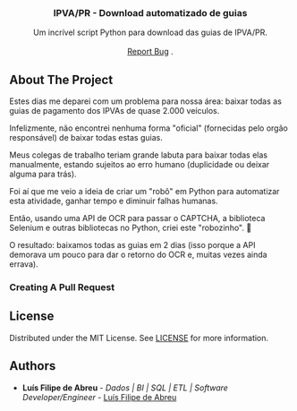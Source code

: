 <br/>
<p align="center">
  <h3 align="center">IPVA/PR - Download automatizado de guias</h3>

  <p align="center">
    Um incrível script Python para download das guias de IPVA/PR.
    <br/>
    <br/>
    <a href="https://github.com/lfeabreu/ipva-pr-download-guias/issues">Report Bug</a>
    .
  </p>
</p>



## About The Project

Estes dias me deparei com um problema para nossa área: baixar todas as guias de pagamento dos IPVAs de quase 2.000 veículos.

Infelizmente, não encontrei nenhuma forma "oficial" (fornecidas pelo orgão responsável) de baixar todas estas guias.

Meus colegas de trabalho teriam grande labuta para baixar todas elas manualmente, estando sujeitos ao erro humano (duplicidade ou deixar alguma para trás).

Foi aí que me veio a ideia de criar um "robô" em Python para automatizar esta atividade, ganhar tempo e diminuir falhas humanas.

Então, usando uma API de OCR para passar o CAPTCHA, a biblioteca Selenium e outras bibliotecas no Python, criei este "robozinho". 🤖

O resultado: baixamos todas as guias em 2 dias (isso porque a API demorava um pouco para dar o retorno do OCR e, muitas vezes ainda errava).

### Creating A Pull Request



## License

Distributed under the MIT License. See [LICENSE](https://github.com/lfeabreu/ipva-pr-download-guias/blob/main/LICENSE.md) for more information.

## Authors

* **Luís Filipe de Abreu** - *Dados | BI | SQL | ETL | Software Developer/Engineer* - [Luís Filipe de Abreu](https://github.com/lfeabreu/)
